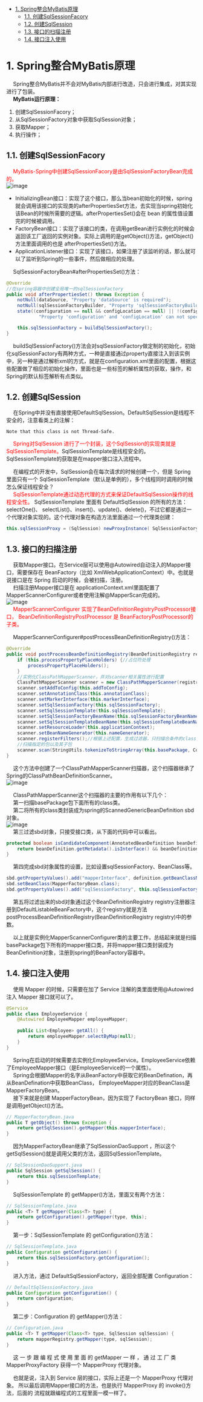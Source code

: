
<!-- TOC -->

- [1. Spring整合MyBatis原理](#1-spring整合mybatis原理)
    - [1.1. 创建SqlSessionFacory](#11-创建sqlsessionfacory)
    - [1.2. 创建SqlSession](#12-创建sqlsession)
    - [1.3. 接口的扫描注册](#13-接口的扫描注册)
    - [1.4. 接口注入使用](#14-接口注入使用)

<!-- /TOC -->

# 1. Spring整合MyBatis原理  
&emsp; Spring整合MyBatis并不会对MyBatis内部进行改造，只会进行集成，对其实现进行了包装。  
&emsp; **MyBatis运行原理：**  
1. 创建SqlSessionFacory；
2. 从SqlSessionFactory对象中获取SqlSession对象；
3. 获取Mapper；
4. 执行操作；

## 1.1. 创建SqlSessionFacory  
&emsp; <font color = "red">MyBatis-Spring中创建SqlSessionFacory是由SqlSessionFactoryBean完成的。</font>  
![image](https://gitee.com/wt1814/pic-host/raw/master/images/SSM/Mybatis/mybatis-24.png)  

* InitializingBean接口：实现了这个接口，那么当bean初始化的时候，spring就会调用该接口的实现类的afterPropertiesSet方法，去实现当spring初始化该Bean的时候所需要的逻辑。afterPropertiesSet()会在 bean 的属性值设置完的时候被调用。  
* FactoryBean接口：实现了该接口的类，在调用getBean进行实例化的时候会返回该工厂返回的实例对象。实际上调用的是getObject()方法，getObject() 方法里面调用的也是 afterPropertiesSet()方法。  
* ApplicationListener接口：实现了该接口，如果注册了该监听的话，那么就可以了监听到Spring的一些事件，然后做相应的处理。  

&emsp; SqlSessionFactoryBean#afterPropertiesSet()方法：  

```java
@Override
//在spring容器中创建全局唯一的sqlSessionFactory
public void afterPropertiesSet() throws Exception {
    notNull(dataSource, "Property 'dataSource' is required");
    notNull(sqlSessionFactoryBuilder, "Property 'sqlSessionFactoryBuilder' is required");
    state((configuration == null && configLocation == null) || !(configuration != null && configLocation != null),
            "Property 'configuration' and 'configLocation' can not specified with together");

    this.sqlSessionFactory = buildSqlSessionFactory();
}
```
&emsp; buildSqlSessionFactory()方法会对sqlSessionFactory做定制的初始化，初始化sqlSessionFactory有两种方式，一种是直接通过property直接注入到该实例中，另一种是通过解析xml的方式，就是在configuration.xml里面的配置，根据这些配置做了相应的初始化操作，里面也是一些标签的解析属性的获取，操作，和Spring的默认标签解析有点类似。  

## 1.2. 创建SqlSession  
&emsp; 在Spring中并没有直接使用DefaultSqlSession。DefaultSqlSession是线程不安全的，注意看类上的注解：  

    Note that this class is not Thread-Safe. 

&emsp; <font color = "red">Spring对SqlSession 进行了一个封装，这个SqlSession的实现类就是SqlSessionTemplate。</font>SqlSessionTemplate是线程安全的。SqlSessionTemplate的获取是在mapper接口注入流程中。 

&emsp; 在编程式的开发中，SqlSession会在每次请求的时候创建一个，但是 Spring 里面只有一个 SqlSessionTemplate（默认是单例的），多个线程同时调用的时候怎么保证线程安全？  
&emsp; <font color = "red">SqlSessionTemplate通过动态代理的方式来保证DefaultSqlSession操作的线程安全性。</font> SqlSessionTemplate 里面有 DefaultSqlSession 的所有的方法：selectOne()、 selectList()、insert()、update()、delete()，不过它都是通过一个代理对象实现的。这个代理对象在构造方法里面通过一个代理类创建：    

```java
this.sqlSessionProxy = (SqlSession) newProxyInstance( SqlSessionFactory.class.getClassLoader(), new Class[] { SqlSession.class }, new SqlSessionInterceptor());
```

## 1.3. 接口的扫描注册  
&emsp; 获取Mapper接口。在Service层可以使用@Autowired自动注入的Mapper接口，需要保存在 BeanFactory（比如 XmlWebApplicationContext）中。也就是说接口是在 Spring 启动的时候，会被扫描，注册。     
&emsp; 扫描注册Mapper接口是在 applicationContext.xml里面配置了MapperScannerConfigurer或者使用注解@MapperScan完成的。  
![image](https://gitee.com/wt1814/pic-host/raw/master/images/SSM/Mybatis/mybatis-25.png)  
&emsp; <font color = "red">MapperScannerConfigurer 实现了BeanDefinitionRegistryPostProcessor接口， BeanDefinitionRegistryPostProcessor 是 BeanFactoryPostProcessor的子类。</font>  

&emsp; MapperScannerConfigurer#postProcessBeanDefinitionRegistry()方法：  

```java
@Override
public void postProcessBeanDefinitionRegistry(BeanDefinitionRegistry registry) {
    if (this.processPropertyPlaceHolders) {//占位符处理
        processPropertyPlaceHolders();
    }
    //实例化ClassPathMapperScanner，并对scanner相关属性进行配置
    ClassPathMapperScanner scanner = new ClassPathMapperScanner(registry);
    scanner.setAddToConfig(this.addToConfig);
    scanner.setAnnotationClass(this.annotationClass);
    scanner.setMarkerInterface(this.markerInterface);
    scanner.setSqlSessionFactory(this.sqlSessionFactory);
    scanner.setSqlSessionTemplate(this.sqlSessionTemplate);
    scanner.setSqlSessionFactoryBeanName(this.sqlSessionFactoryBeanName);
    scanner.setSqlSessionTemplateBeanName(this.sqlSessionTemplateBeanName);
    scanner.setResourceLoader(this.applicationContext);
    scanner.setBeanNameGenerator(this.nameGenerator);
    scanner.registerFilters();//根据上述配置，生成过滤器，只扫描合条件的class
    //扫描指定的包以及其子包
    scanner.scan(StringUtils.tokenizeToStringArray(this.basePackage, ConfigurableApplicationContext.CONFIG_LOCATION_DELIMITERS));
}
```
&emsp; 这个方法中创建了一个ClassPathMapperScanner扫描器，这个扫描器继承了Spring的ClassPathBeanDefinitionScanner。  
![image](https://gitee.com/wt1814/pic-host/raw/master/images/SSM/Mybatis/mybatis-27.png)  

&emsp; ClassPathMapperScanner这个扫描器的主要的作用有以下几个：  
&emsp; 第一扫描basePackage包下面所有的class类。  
&emsp; 第二将所有的class类封装成为spring的ScannedGenericBeanDefinition sbd对象。  
![image](https://gitee.com/wt1814/pic-host/raw/master/images/SSM/Mybatis/mybatis-28.png)  
&emsp; 第三过滤sbd对象，只接受接口类，从下面的代码中可以看出。  

```java
protected boolean isCandidateComponent(AnnotatedBeanDefinition beanDefinition) {
    return beanDefinition.getMetadata().isInterface() && beanDefinition.getMetadata().isIndependent();
}
```
&emsp; 第四完成sbd对象属性的设置，比如设置sqlSessionFactory、BeanClass等。  

```java
sbd.getPropertyValues().add("mapperInterface", definition.getBeanClassName());
sbd.setBeanClass(MapperFactoryBean.class);
sbd.getPropertyValues().add("sqlSessionFactory", this.sqlSessionFactory);
```
&emsp; 第五将过滤出来的sbd对象通过这个BeanDefinitionRegistry registry注册器注册到DefaultListableBeanFactory中，这个registry就是方法postProcessBeanDefinitionRegistry(BeanDefinitionRegistry registry)中的参数。  

&emsp; 以上就是实例化MapperScannerConfigurer类的主要工作，总结起来就是扫描basePackage包下所有的mapper接口类，并将mapper接口类封装成为BeanDefinition对象，注册到spring的BeanFactory容器中。  

## 1.4. 接口注入使用  
&emsp; 使用 Mapper 的时候，只需要在加了 Service 注解的类里面使用@Autowired 注入 Mapper 接口就可以了。  

```java
@Service 
public class EmployeeService { 
    @Autowired EmployeeMapper employeeMapper; 
    
    public List<Employee> getAll() { 
        return employeeMapper.selectByMap(null); 
    } 
}
```
&emsp; Spring在启动的时候需要去实例化EmployeeService。EmployeeService依赖了EmployeeMapper接口（是EmployeeService的一个属性）。  
&emsp; Spring会根据Mapper的名字从BeanFactory中获取它的BeanDefination，再从BeanDefination中获取BeanClass， EmployeeMapper对应的BeanClass是MapperFactoryBean。   
&emsp; 接下来就是创建 MapperFactoryBean，因为实现了 FactoryBean 接口，同样是调用getObject()方法。  

```java
// MapperFactoryBean.java 
public T getObject() throws Exception { 
    return getSqlSession().getMapper(this.mapperInterface); 
}
```
&emsp; 因为MapperFactoryBean继承了SqlSessionDaoSupport ，所以这个getSqlSession()就是调用父类的方法，返回SqlSessionTemplate。  

```java
// SqlSessionDaoSupport.java 
public SqlSession getSqlSession() { 
    return this.sqlSessionTemplate; 
}
```

&emsp; SqlSessionTemplate 的 getMapper()方法，里面又有两个方法：  

```java
// SqlSessionTemplate.java 
public <T> T getMapper(Class<T> type) { 
    return getConfiguration().getMapper(type, this); 
}
```
&emsp; 第一步：SqlSessionTemplate 的 getConfiguration()方法：  

```java
// SqlSessionTemplate.java 
public Configuration getConfiguration() { 
    return this.sqlSessionFactory.getConfiguration(); 
}
```
&emsp; 进入方法，通过 DefaultSqlSessionFactory，返回全部配置 Configuration：  

```java
// DefaultSqlSessionFactory.java 
public Configuration getConfiguration() { 
    return configuration; 
}
```
&emsp; 第二步：Configuration 的 getMapper()方法：  

```java
// Configuration.java 
public <T> T getMapper(Class<T> type, SqlSession sqlSession) { 
    return mapperRegistry.getMapper(type, sqlSession); 
}
```
&emsp; 这 一 步 跟 编 程 式 使 用 里 面 的 getMapper 一 样 ， 通 过 工 厂 类 MapperProxyFactory 获得一个 MapperProxy 代理对象。  

&emsp; 也就是说，注入到 Service 层的接口，实际上还是一个 MapperProxy 代理对象。 所以最后调用Mapper接口的方法，也是执行 MapperProxy 的 invoke()方法，后面的 流程就跟编程式的工程里面一模一样了。  
